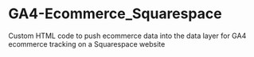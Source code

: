 # GA4-Ecommerce_Squarespace
Custom HTML code to push ecommerce data into the data layer for GA4 ecommerce tracking on a Squarespace website
